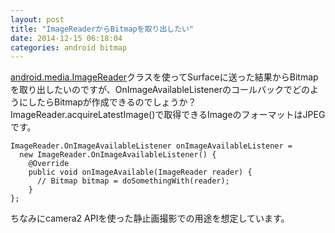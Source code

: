 ```yaml
---
layout: post
title: "ImageReaderからBitmapを取り出したい"
date: 2014-12-15 06:18:04
categories: android bitmap
---
```

<p><a href="https://developer.android.com/reference/android/media/ImageReader.html" rel="nofollow">android.media.ImageReader</a>クラスを使ってSurfaceに送った結果からBitmapを取り出したいのですが、OnImageAvailableListenerのコールバックでどのようにしたらBitmapが作成できるのでしょうか？<br>
ImageReader.acquireLatestImage()で取得できるImageのフォーマットはJPEGです。</p>

<pre><code>ImageReader.OnImageAvailableListener onImageAvailableListener =
  new ImageReader.OnImageAvailableListener() {
    @Override
    public void onImageAvailable(ImageReader reader) {
      // Bitmap bitmap = doSomethingWith(reader);
    }
};
</code></pre>

<p>ちなみにcamera2 APIを使った静止画撮影での用途を想定しています。</p>
